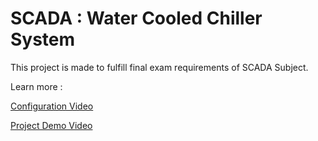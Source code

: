 # SCADA : Water Cooled Chiller System

This project is made to fulfill final exam requirements of SCADA Subject.

Learn more :

[Configuration Video](https://www.youtube.com/watch?v=-gtbJkRqicU)

[Project Demo Video](https://youtu.be/OO7zCRaGtyk)
